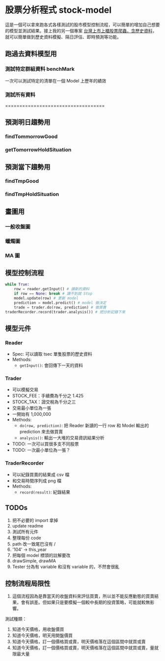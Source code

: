 # 股票分析程式 stock-model

這是一個可以拿來跑各式各樣測試的股市模型控制流程，可以簡單的增加自己想要的模型並測試結果。接上我的另一個專案 [台灣上市上櫃股票爬蟲，含歷史資料](https://github.com/Asoul/tsec)，就可以簡單做到歷史資料模擬、隔日評估、即時預測等功能。

## 跑過去資料模型用



### 測試特定群組資料 benchMark

一次可以測試特定的清單在一個 Model 上歷年的績效

### 測試所有資料

===================================

## 預測明日趨勢用

### findTommorrowGood

### getTomorrowHoldSituation

## 預測當下趨勢用

### findTmpGood

### findTmpHoldSituation

## 畫圖用

### 一般收盤圖

### 蠟燭圖

### MA 圖

## 模型控制流程

```python
while True:
	row = reader.getInput() # 讀新的資料
	if row == None: break # 讀不到就 Stop
	model.update(row) # 更新 model
	prediction = model.predict() # model 做決定       
	trade = trader.do(row, prediction) # 做買賣
traderRecorder.record(trader.analysis()) # 把分析記錄下來
```

## 模型元件

### Reader

- Spec: 可以讀取 tsec 單隻股票的歷史資料
- Methods: 
	- ```getInput()```: 會回傳下一天的資料

### Trader

- 可以模擬交易
- STOCK_FEE：手續費為千分之 1.425
- STOCK_TAX：證交稅為千分之三
- 交易最小單位為一張
- 一開始有 1,000,000
- Methods:
	- ```do(row, prediction)```: 把 Reader 新讀的一行 row 和 Model 輸出的 prediction 來去做買賣
	- ```analysis()```: 輸出一大堆的交易資訊結果分析
- TODO: 一次可以買很多支不同股票
- TODO: 一次最小單位為一張？

### TraderRecorder

- 可以紀錄買賣的結果成 csv 檔
- 和交易時間序列成 png 檔
- Methods:
	- ```record(result)```: 紀錄結果

## TODOs
1. 把不必要的 import 拿掉
2. update readme
3. 測試所有元件
4. 整理每份 code
5. path 改一致尾巴沒有 /
6. '104' -> this_year
7. 把每個 model 標頭的註解要改
8. drawSimple, drawMA
9. Tester 分為有 variable 和沒有 variable 的，不然會很亂

## 控制流程局限性

1. 這個流程因為是靠當天的收盤資料來評估買賣，所以並不能反應動態的買賣結果，會有誤差。但如果只是要模擬一個較中長期的投資策略，可能就較無影響。

測試種類：
1. 知道今天價格，用收盤價買
2. 知道今天價格，明天用開盤價買
3. 知道今天價格，訂一個價格買或賣，明天價格落在這個區間中就買或賣
4. 知道今天價格，訂一個價格買或賣，明天價格落在這個區間中就買或賣，量就限最大量